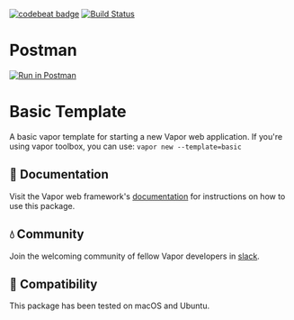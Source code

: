 [![codebeat badge](https://codebeat.co/badges/d403a6fa-db96-4d45-b933-b2f7e62a6645)](https://codebeat.co/projects/github-com-tempo-titans-titan-api)
[![Build Status](https://travis-ci.org/Tempo-Titans/titan-api.svg?branch=master)](https://travis-ci.org/Tempo-Titans/titan-api)
# Postman

[![Run in Postman](https://run.pstmn.io/button.svg)](https://app.getpostman.com/run-collection/4bba0db988b1eb9a7585)

# Basic Template

A basic vapor template for starting a new Vapor web application. If you're using vapor toolbox, you can use: `vapor new --template=basic`

## 📖 Documentation

Visit the Vapor web framework's [documentation](http://docs.vapor.codes) for instructions on how to use this package.

## 💧 Community

Join the welcoming community of fellow Vapor developers in [slack](http://vapor.team).

## 🔧 Compatibility

This package has been tested on macOS and Ubuntu.
